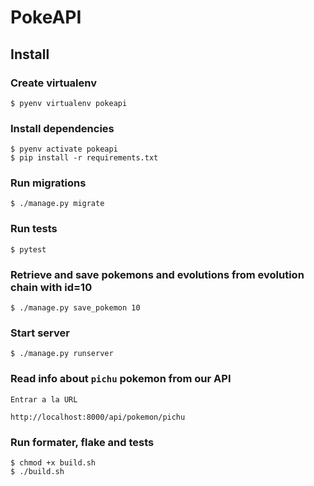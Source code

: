 # PokeAPI


## Install


### Create virtualenv
```
$ pyenv virtualenv pokeapi
```

### Install dependencies

```
$ pyenv activate pokeapi
$ pip install -r requirements.txt
```

### Run migrations
```
$ ./manage.py migrate
```

### Run tests
```
$ pytest
```

###


### Retrieve and save pokemons and evolutions from evolution chain with id=10

```
$ ./manage.py save_pokemon 10
```


### Start server
```
$ ./manage.py runserver
```

### Read info about `pichu` pokemon from our API
```
Entrar a la URL

http://localhost:8000/api/pokemon/pichu
```


### Run formater, flake and tests
```
$ chmod +x build.sh
$ ./build.sh
```
